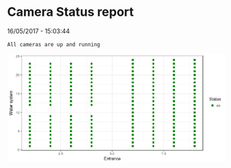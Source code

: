 Camera Status report
================
16/05/2017 - 15:03:44

    All cameras are up and running

![](camreport_files/figure-markdown_github/unnamed-chunk-2-1.png)
